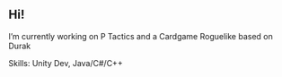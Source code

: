 ## Hi!
 I’m currently working on P Tactics and a Cardgame Roguelike based on Durak

 Skills: Unity Dev, Java/C#/C++
 
